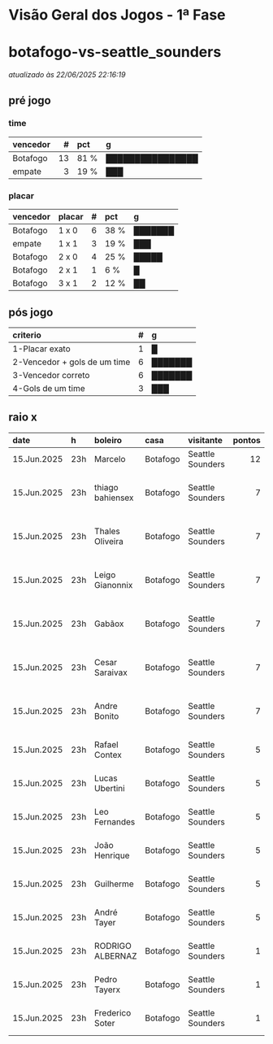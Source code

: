# Visão Geral dos Jogos - 1ª Fase

# botafogo-vs-seattle_sounders

_atualizado às 22/06/2025 22:16:19_

## pré jogo

### time

| vencedor   |   # | pct   | g                |
|:-----------|----:|:------|:-----------------|
| Botafogo   |  13 | 81 %  | ████████████████ |
| empate     |   3 | 19 %  | ███              |

### placar

| vencedor   | placar   |   # | pct   | g       |
|:-----------|:---------|----:|:------|:--------|
| Botafogo   | 1 x 0    |   6 | 38 %  | ███████ |
| empate     | 1 x 1    |   3 | 19 %  | ███     |
| Botafogo   | 2 x 0    |   4 | 25 %  | █████   |
| Botafogo   | 2 x 1    |   1 | 6 %   | █       |
| Botafogo   | 3 x 1    |   2 | 12 %  | ██      |

## pós jogo

| criterio                     |   # | g       |
|:-----------------------------|----:|:--------|
| 1-Placar exato               |   1 | █       |
| 2-Vencedor + gols de um time |   6 | ███████ |
| 3-Vencedor correto           |   6 | ███████ |
| 4-Gols de um time            |   3 | ███     |

## raio x

| date        | h   | boleiro          | casa     | visitante        |   pontos | criteiro                     | bol_placar   | bol_time   | real_placar   | real_time   |
|:------------|:----|:-----------------|:---------|:-----------------|---------:|:-----------------------------|:-------------|:-----------|:--------------|:------------|
| 15.Jun.2025 | 23h | Marcelo          | Botafogo | Seattle Sounders |       12 | 1-Placar exato               | 2 x 1        | Botafogo   | 2 x 1         | Botafogo    |
| 15.Jun.2025 | 23h | thiago bahiensex | Botafogo | Seattle Sounders |        7 | 2-Vencedor + gols de um time | 3 x 1        | Botafogo   | 2 x 1         | Botafogo    |
| 15.Jun.2025 | 23h | Thales Oliveira  | Botafogo | Seattle Sounders |        7 | 2-Vencedor + gols de um time | 2 x 0        | Botafogo   | 2 x 1         | Botafogo    |
| 15.Jun.2025 | 23h | Leigo Gianonnix  | Botafogo | Seattle Sounders |        7 | 2-Vencedor + gols de um time | 2 x 0        | Botafogo   | 2 x 1         | Botafogo    |
| 15.Jun.2025 | 23h | Gabãox           | Botafogo | Seattle Sounders |        7 | 2-Vencedor + gols de um time | 3 x 1        | Botafogo   | 2 x 1         | Botafogo    |
| 15.Jun.2025 | 23h | Cesar Saraivax   | Botafogo | Seattle Sounders |        7 | 2-Vencedor + gols de um time | 2 x 0        | Botafogo   | 2 x 1         | Botafogo    |
| 15.Jun.2025 | 23h | Andre Bonito     | Botafogo | Seattle Sounders |        7 | 2-Vencedor + gols de um time | 2 x 0        | Botafogo   | 2 x 1         | Botafogo    |
| 15.Jun.2025 | 23h | Rafael Contex    | Botafogo | Seattle Sounders |        5 | 3-Vencedor correto           | 1 x 0        | Botafogo   | 2 x 1         | Botafogo    |
| 15.Jun.2025 | 23h | Lucas Ubertini   | Botafogo | Seattle Sounders |        5 | 3-Vencedor correto           | 1 x 0        | Botafogo   | 2 x 1         | Botafogo    |
| 15.Jun.2025 | 23h | Leo Fernandes    | Botafogo | Seattle Sounders |        5 | 3-Vencedor correto           | 1 x 0        | Botafogo   | 2 x 1         | Botafogo    |
| 15.Jun.2025 | 23h | João Henrique    | Botafogo | Seattle Sounders |        5 | 3-Vencedor correto           | 1 x 0        | Botafogo   | 2 x 1         | Botafogo    |
| 15.Jun.2025 | 23h | Guilherme        | Botafogo | Seattle Sounders |        5 | 3-Vencedor correto           | 1 x 0        | Botafogo   | 2 x 1         | Botafogo    |
| 15.Jun.2025 | 23h | André Tayer      | Botafogo | Seattle Sounders |        5 | 3-Vencedor correto           | 1 x 0        | Botafogo   | 2 x 1         | Botafogo    |
| 15.Jun.2025 | 23h | RODRIGO ALBERNAZ | Botafogo | Seattle Sounders |        1 | 4-Gols de um time            | 1 x 1        | empate     | 2 x 1         | Botafogo    |
| 15.Jun.2025 | 23h | Pedro Tayerx     | Botafogo | Seattle Sounders |        1 | 4-Gols de um time            | 1 x 1        | empate     | 2 x 1         | Botafogo    |
| 15.Jun.2025 | 23h | Frederico Soter  | Botafogo | Seattle Sounders |        1 | 4-Gols de um time            | 1 x 1        | empate     | 2 x 1         | Botafogo    |